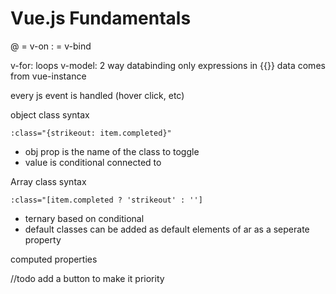 # Vue.js Fundamentals

@ = v-on
: = v-bind

v-for: loops
v-model: 2 way databinding
only expressions in {{}}
data comes from vue-instance

every js event is handled (hover click, etc)

object class syntax

`:class="{strikeout: item.completed}"`

- obj prop is the name of the class to toggle
- value is conditional connected to

Array class syntax

`:class="[item.completed ? 'strikeout' : '']`

- ternary based on conditional
- default classes can be added as default elements of ar as a seperate property

computed properties

//todo add a button to make it priority
